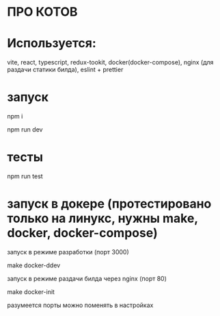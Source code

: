 # ПРО КОТОВ

# Используется: 

vite, react, typescript, redux-tookit, docker(docker-compose), nginx (для раздачи статики билда), eslint + prettier

# запуск

npm i

npm run dev

# тесты

npm run test

# запуск в докере (протестировано только на линукс, нужны make, docker, docker-compose)

запуск в режиме разработки (порт 3000)

make docker-ddev

запуск в режиме раздачи билда через nginx (порт 80)

make docker-init


разумеется порты можно поменять в настройках
